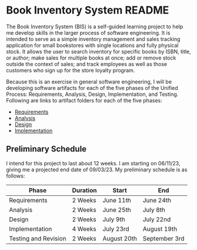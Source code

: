 # Book Inventory System README
The Book Inventory System (BIS) is a self-guided learning project to help me develop skills in the larger process of software engineering. It is intended to serve as a simple inventory management and sales tracking application for small bookstores with single locations and fully physical stock. It allows the user to search inventory for specific books by ISBN, title, or author; make sales for multiple books at once; add or remove stock outside the context of sales; and track employees as well as those customers who sign up for the store loyalty program.

Because this is an exercise in general software engineering, I will be developing software artifacts for each of the five phases of the Unified Process: Requirements, Analysis, Design, Implementation, and Testing. Following are links to artifact folders for each of the five phases:
- [Requirements](https://github.com/davidpaulwilson01/Portfolio/tree/main/Software%20Engineering%20Projects/Book%20Inventory%20System/01%20Requirements%20Workflow)
- [Analysis](https://github.com/davidpaulwilson01/Portfolio/tree/main/Software%20Engineering%20Projects/Book%20Inventory%20System/02%20Analysis%20Workflow)
- [Design](https://github.com/davidpaulwilson01/Portfolio/tree/development/Software%20Engineering%20Projects/Book%20Inventory%20System/03%20Design%20Workflow)
- [Implementation](https://github.com/davidpaulwilson01/Portfolio/tree/development/Software%20Engineering%20Projects/Book%20Inventory%20System/04%20Implementation%20Workflow)


## Preliminary Schedule
I intend for this project to last about 12 weeks. I am starting on 06/11/23, giving me a projected end date of 09/03/23. My preliminary schedule is as follows:

|Phase|Duration|Start|End|
|-----|--------|-----|---|
|Requirements|2 Weeks|June 11th|June 24th|
|Analysis|2 Weeks|June 25th|July 8th|
|Design|2 Weeks|July 9th|July 22nd| 
|Implementation|4 Weeks|July 23rd|August 19th|
|Testing and Revision|2 Weeks|August 20th|September 3rd|
